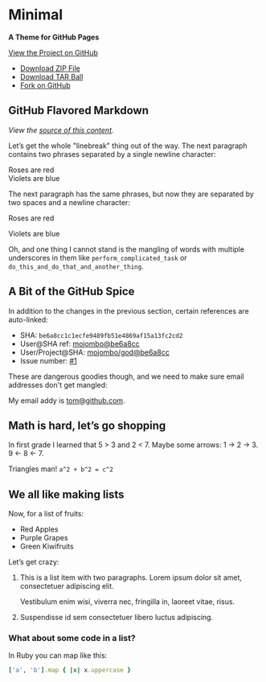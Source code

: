 # Minimal
**A Theme for GitHub Pages**

[View the Project on GitHub](http://github.com/orderedlist/minimal)

- [Download ZIP File](https://github.com/orderedlist/minimal/zipball/master)
- [Download TAR Ball](https://github.com/orderedlist/minimal/tarball/master)
- [Fork on GitHub](http://github.com/orderedlist/minimal)

## GitHub Flavored Markdown

*View the [source of this content](http://github.github.com/github-flavored-markdown/sample_content.html).*

Let’s get the whole "linebreak" thing out of the way. The next paragraph contains two phrases separated by a single newline character:

Roses are red  
Violets are blue

The next paragraph has the same phrases, but now they are separated by two spaces and a newline character:

Roses are red  
  
Violets are blue

Oh, and one thing I cannot stand is the mangling of words with multiple underscores in them like `perform_complicated_task` or `do_this_and_do_that_and_another_thing`.

## A Bit of the GitHub Spice

In addition to the changes in the previous section, certain references are auto-linked:

- SHA: `be6a8cc1c1ecfe9489fb51e4869af15a13fc2cd2`
- User@SHA ref: [mojombo@be6a8cc](https://github.com/mojombo/product/commit/be6a8cc1c1ecfe9489fb51e4869af15a13fc2cd2)
- User/Project@SHA: [mojombo/god@be6a8cc](https://github.com/mojombo/god/commit/be6a8cc1c1ecfe9489fb51e4869af15a13fc2cd2)
- Issue number: [#1](https://github.com/github/product/issues/1)

These are dangerous goodies though, and we need to make sure email addresses don't get mangled:

My email addy is [tom@github.com](mailto:tom@github.com).

## Math is hard, let’s go shopping

In first grade I learned that 5 > 3 and 2 < 7. Maybe some arrows: 1 -> 2 -> 3. 9 <- 8 <- 7.

Triangles man! `a^2 + b^2 = c^2`

## We all like making lists

Now, for a list of fruits:

- Red Apples
- Purple Grapes
- Green Kiwifruits

Let’s get crazy:

1. This is a list item with two paragraphs. Lorem ipsum dolor sit amet, consectetuer adipiscing elit.
   
   Vestibulum enim wisi, viverra nec, fringilla in, laoreet vitae, risus.

2. Suspendisse id sem consectetuer libero luctus adipiscing.

### What about some code in a list?

In Ruby you can map like this:

```ruby
['a', 'b'].map { |x| x.uppercase }
